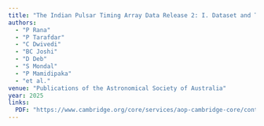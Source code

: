 ```yaml
---
title: "The Indian Pulsar Timing Array Data Release 2: I. Dataset and Timing Analysis"
authors:
  - "P Rana"
  - "P Tarafdar"
  - "C Dwivedi"
  - "BC Joshi"
  - "D Deb"
  - "S Mondal"
  - "P Mamidipaka"
  - "et al."
venue: "Publications of the Astronomical Society of Australia"
year: 2025
links:
  PDF: "https://www.cambridge.org/core/services/aop-cambridge-core/content/view/9D788FEF18999897C10DE4A8B0F8296A/S1323358025100660a.pdf/div-class-title-the-indian-pulsar-timing-array-data-release-2-i-dataset-and-timing-analysis-div.pdf"
---
```

